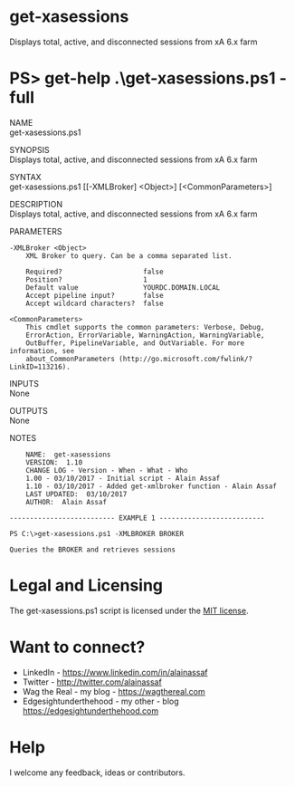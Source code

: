 # get-xasessions
Displays total, active, and disconnected sessions from xA 6.x farm

# PS> get-help .\get-xasessions.ps1 -full

NAME<br>
    get-xasessions.ps1
    
SYNOPSIS<br>
    Displays total, active, and disconnected sessions from xA 6.x farm
    
SYNTAX<br>
	get-xasessions.ps1 [[-XMLBroker] \<Object\>] [\<CommonParameters\>]
    
DESCRIPTION<br>
    Displays total, active, and disconnected sessions from xA 6.x farm
    
PARAMETERS<br>

    -XMLBroker <Object>
        XML Broker to query. Can be a comma separated list.
        
        Required?                    false
        Position?                    1
        Default value                YOURDC.DOMAIN.LOCAL
        Accept pipeline input?       false
        Accept wildcard characters?  false
        
    <CommonParameters>
        This cmdlet supports the common parameters: Verbose, Debug,
        ErrorAction, ErrorVariable, WarningAction, WarningVariable,
        OutBuffer, PipelineVariable, and OutVariable. For more information, see 
        about_CommonParameters (http://go.microsoft.com/fwlink/?LinkID=113216). 
    
INPUTS<br>
    None
    
OUTPUTS<br>
    None
    
NOTES<br>
    
        NAME:  get-xasessions
        VERSION:  1.10
        CHANGE LOG - Version - When - What - Who
        1.00 - 03/10/2017 - Initial script - Alain Assaf
        1.10 - 03/10/2017 - Added get-xmlbroker function - Alain Assaf
        LAST UPDATED:  03/10/2017
        AUTHOR:  Alain Assaf
    
    -------------------------- EXAMPLE 1 --------------------------
    
    PS C:\>get-xasessions.ps1 -XMLBROKER BROKER
    
    Queries the BROKER and retrieves sessions
	
# Legal and Licensing
The get-xasessions.ps1 script is licensed under the [MIT license][].

[MIT license]: LICENSE

# Want to connect?
* LinkedIn - https://www.linkedin.com/in/alainassaf
* Twitter - http://twitter.com/alainassaf
* Wag the Real - my blog - https://wagthereal.com
* Edgesightunderthehood - my other - blog https://edgesightunderthehood.com

# Help
I welcome any feedback, ideas or contributors.
